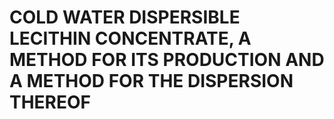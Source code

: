 # COLD WATER DISPERSIBLE LECITHIN CONCENTRATE, A METHOD FOR ITS PRODUCTION AND A METHOD FOR THE DISPERSION THEREOF